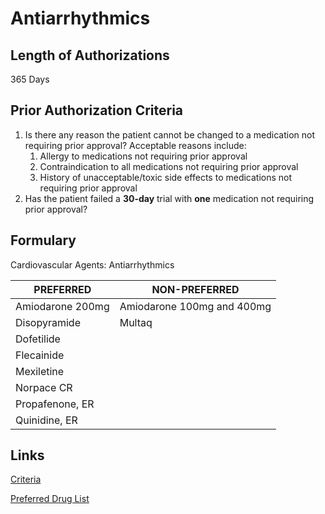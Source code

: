 # Antiarrhythmics

## Length of Authorizations

365 Days

## Prior Authorization Criteria

1.  Is there any reason the patient cannot be changed to a medication not requiring prior approval? Acceptable reasons include:
    1.  Allergy to medications not requiring prior approval
    2.  Contraindication to all medications not requiring prior approval
    3.  History of unacceptable/toxic side effects to medications not requiring prior approval
2.  Has the patient failed a **30-day** trial with **one** medication not requiring prior approval?

## Formulary

Cardiovascular Agents: Antiarrhythmics

| PREFERRED        | NON-PREFERRED              |
|------------------|----------------------------|
| Amiodarone 200mg | Amiodarone 100mg and 400mg |
| Disopyramide     | Multaq                     |
| Dofetilide       |                            |
| Flecainide       |                            |
| Mexiletine       |                            |
| Norpace CR       |                            |
| Propafenone, ER  |                            |
| Quinidine, ER    |                            |

## Links

[Criteria](https://pharmacy.medicaid.ohio.gov/sites/default/files/20220415_UPDL_Criteria_FINAL_.pdf#page=17)

[Preferred Drug List](https://pharmacy.medicaid.ohio.gov/sites/default/files/20220701_UPDL_FINAL.pdf#page=10)

